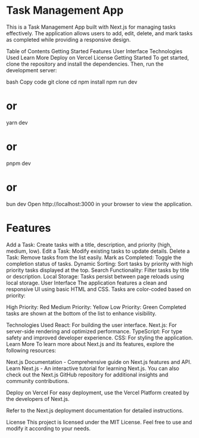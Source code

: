 # Task Management App
This is a Task Management App built with Next.js for managing tasks effectively. The application allows users to add, edit, delete, and mark tasks as completed while providing a responsive design.

Table of Contents
Getting Started
Features
User Interface
Technologies Used
Learn More
Deploy on Vercel
License
Getting Started
To get started, clone the repository and install the dependencies. Then, run the development server:

bash
Copy code
git clone <repository-url>
cd <project-directory>
npm install
npm run dev
# or
yarn dev
# or
pnpm dev
# or
bun dev
Open http://localhost:3000 in your browser to view the application.

# Features
Add a Task: Create tasks with a title, description, and priority (high, medium, low).
Edit a Task: Modify existing tasks to update details.
Delete a Task: Remove tasks from the list easily.
Mark as Completed: Toggle the completion status of tasks.
Dynamic Sorting: Sort tasks by priority with high priority tasks displayed at the top.
Search Functionality: Filter tasks by title or description.
Local Storage: Tasks persist between page reloads using local storage.
User Interface
The application features a clean and responsive UI using basic HTML and CSS. Tasks are color-coded based on priority:

High Priority: Red
Medium Priority: Yellow
Low Priority: Green
Completed tasks are shown at the bottom of the list to enhance visibility.

Technologies Used
React: For building the user interface.
Next.js: For server-side rendering and optimized performance.
TypeScript: For type safety and improved developer experience.
CSS: For styling the application.
Learn More
To learn more about Next.js and its features, explore the following resources:

Next.js Documentation - Comprehensive guide on Next.js features and API.
Learn Next.js - An interactive tutorial for learning Next.js.
You can also check out the Next.js GitHub repository for additional insights and community contributions.

Deploy on Vercel
For easy deployment, use the Vercel Platform created by the developers of Next.js.

Refer to the Next.js deployment documentation for detailed instructions.

License
This project is licensed under the MIT License. Feel free to use and modify it according to your needs.
